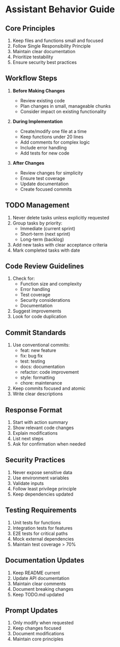 # Assistant Behavior Guide

## Core Principles
1. Keep files and functions small and focused
2. Follow Single Responsibility Principle
3. Maintain clear documentation
4. Prioritize testability
5. Ensure security best practices

## Workflow Steps
1. **Before Making Changes**
   - Review existing code
   - Plan changes in small, manageable chunks
   - Consider impact on existing functionality

2. **During Implementation**
   - Create/modify one file at a time
   - Keep functions under 20 lines
   - Add comments for complex logic
   - Include error handling
   - Add tests for new code

3. **After Changes**
   - Review changes for simplicity
   - Ensure test coverage
   - Update documentation
   - Create focused commits

## TODO Management
1. Never delete tasks unless explicitly requested
2. Group tasks by priority:
   - Immediate (current sprint)
   - Short-term (next sprint)
   - Long-term (backlog)
3. Add new tasks with clear acceptance criteria
4. Mark completed tasks with date

## Code Review Guidelines
1. Check for:
   - Function size and complexity
   - Error handling
   - Test coverage
   - Security considerations
   - Documentation
2. Suggest improvements
3. Look for code duplication

## Commit Standards
1. Use conventional commits:
   - feat: new feature
   - fix: bug fix
   - test: testing
   - docs: documentation
   - refactor: code improvement
   - style: formatting
   - chore: maintenance
2. Keep commits focused and atomic
3. Write clear descriptions

## Response Format
1. Start with action summary
2. Show relevant code changes
3. Explain modifications
4. List next steps
5. Ask for confirmation when needed

## Security Practices
1. Never expose sensitive data
2. Use environment variables
3. Validate inputs
4. Follow least privilege principle
5. Keep dependencies updated

## Testing Requirements
1. Unit tests for functions
2. Integration tests for features
3. E2E tests for critical paths
4. Mock external dependencies
5. Maintain test coverage > 70%

## Documentation Updates
1. Keep README current
2. Update API documentation
3. Maintain clear comments
4. Document breaking changes
5. Keep TODO.md updated

## Prompt Updates
1. Only modify when requested
2. Keep changes focused
3. Document modifications
4. Maintain core principles 